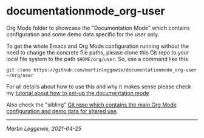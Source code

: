 

# documentationmode_org-user

Org Mode folder to showcase the "Documentation Mode" which contains configuration and some demo data specific for the user only.

To get the whole Emacs and Org Mode configuration running without the need to change the concrete file paths, please clone this Git repo to your local file system to the path `$HOME/org/user`.
So, use a command like this

```
git clone https://github.com/martinleggewie/documentationmode_org-user ~/org/user
```

For all details about how to use this and why it makes sense please check my [tutorial about how to set-up the documentation mode](https://martinleggewie.github.io/documentationmode/how-to-configure.html)

Also check the "sibling" [Git repo which contains the main Org Mode configuration and demo data for shared use](https://github.com/martinleggewie/documentationmode_org-main).

----

_Martin Leggewie, 2021-04-25_
